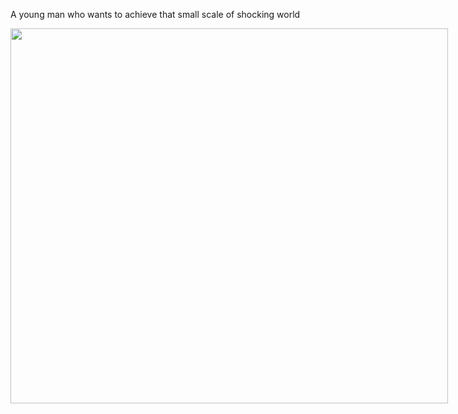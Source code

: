 A young man who wants to achieve that small scale of shocking world

<div style="width: 1200px; height: 600px; overflow: hidden;">
    <img src="https://github.com/user-attachments/assets/2615b6c1-e034-497e-8b64-f9f489775622" style="width: 700px; height: 600px; object-fit: cover;" />
</div>
